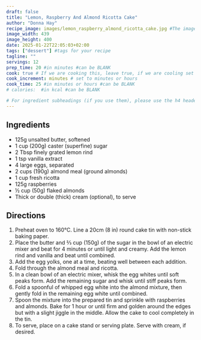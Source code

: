 ```yaml
---
draft: false
title: "Lemon, Raspberry And Almond Ricotta Cake"
author: "Donna Hay"
recipe_image: images/lemon_raspberry_almond_ricotta_cake.jpg #The image for your recipe
image_width: 439
image_height: 400
date: 2025-01-22T22:05:03+02:00
tags: ["dessert"] #tags for your recipe
tagline: ""
servings: 12
prep_time: 20 #in minutes #can be BLANK
cook: true # If we are cooking this, leave true, if we are cooling set to false
cook_increment: minutes # set to minutes or hours
cook_time: 25 #in minutes or hours #can be BLANK
# calories:  #in kcal #can be BLANK

# For ingredient subheadings (if you use them), please use the h4 header.  For print view I have those elements targeted
---
```



## Ingredients

- 125g unsalted butter, softened
- 1 cup (200g) caster (superfine) sugar
- 2 Tbsp finely grated lemon rind
- 1 tsp vanilla extract
- 4 large eggs, separated
- 2 cups (190g) almond meal (ground almonds)
- 1 cup fresh ricotta
- 125g raspberries
- ½ cup (50g) flaked almonds
- Thick or double (thick) cream (optional), to serve


## Directions

1. Preheat oven to 160°C. Line a 20cm (8 in) round cake tin with non-stick baking paper.
2. Place the butter and ⅔ cup (150g) of the sugar in the bowl of an electric mixer and beat for 4 minutes or until light and creamy. Add the lemon rind and vanilla and beat until combined.
3. Add the egg yolks, one at a time, beating well between each addition.
4. Fold through the almond meal and ricotta.
5. In a clean bowl of an electric mixer, whisk the egg whites until soft peaks form. Add the remaining sugar and whisk until stiff peaks form.
6. Fold a spoonful of whipped egg white into the almond mixture, then gently fold in the remaining egg white until combined.
7. Spoon the mixture into the prepared tin and sprinkle with raspberries and almonds. Bake for 1 hour or until firm and golden around the edges but with a slight jiggle in the middle. Allow the cake to cool completely in the tin.
8. To serve, place on a cake stand or serving plate. Serve with cream, if desired.